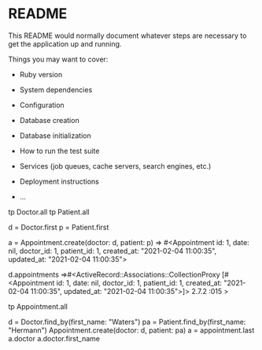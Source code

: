 # README

This README would normally document whatever steps are necessary to get the
application up and running.

Things you may want to cover:

* Ruby version

* System dependencies

* Configuration

* Database creation

* Database initialization

* How to run the test suite

* Services (job queues, cache servers, search engines, etc.)

* Deployment instructions

* ...

tp Doctor.all
tp Patient.all

d = Doctor.first
p = Patient.first

a = Appointment.create(doctor: d, patient: p)
=> #<Appointment id: 1, date: nil, doctor_id: 1, patient_id: 1, created_at: "2021-02-04 11:00:35", updated_at: "2021-02-04 11:00:35"> 

d.appointments
=>#<ActiveRecord::Associations::CollectionProxy [#<Appointment id: 1, date: nil, doctor_id: 1, patient_id: 1, created_at: "2021-02-04 11:00:35", updated_at: "2021-02-04 11:00:35">]> 
2.7.2 :015 > 

tp Appointment.all

d = Doctor.find_by(first_name: "Waters")
pa = Patient.find_by(first_name: "Hermann")
Appointment.create(doctor: d, patient: pa)
a = appointment.last
a.doctor
a.doctor.first_name
